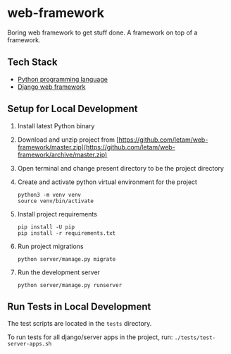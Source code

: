 # web-framework
Boring web framework to get stuff done. A framework on top of a framework.

## Tech Stack
- [Python programming language](https://www.python.org)
- [Django web framework](https://www.djangoproject.com/)

## Setup for Local Development
1. Install latest Python binary

2. Download and unzip project from [https://github.com/letam/web-framework/master.zip](https://github.com/letam/web-framework/archive/master.zip)

3. Open terminal and change present directory to be the project directory

4. Create and activate python virtual environment for the project
    ```
    python3 -m venv venv
    source venv/bin/activate
    ```

5. Install project requirements
    ```
    pip install -U pip
    pip install -r requirements.txt
    ```

6. Run project migrations
    ```
    python server/manage.py migrate
    ```

7. Run the development server
    ```
    python server/manage.py runserver
    ```

## Run Tests in Local Development
The test scripts are located in the `tests` directory.

To run tests for all django/server apps in the project, run:
    ```
    ./tests/test-server-apps.sh
    ```
